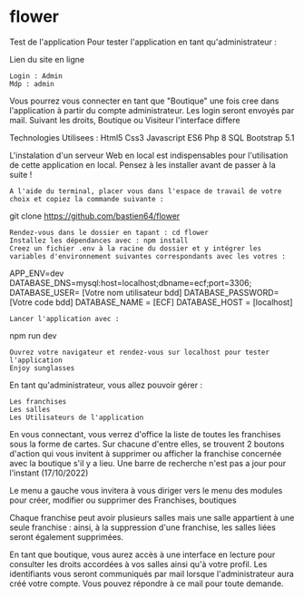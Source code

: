 # flower
Test de l'application
Pour tester l'application en tant qu'administrateur :

Lien du site en ligne

    Login : Admin
    Mdp : admin

 Vous pourrez vous connecter en tant que "Boutique" une fois cree dans l'application à partir du compte administrateur. Les login seront envoyés par mail. 
Suivant les droits, Boutique ou Visiteur l'interface differe 

 Technologies Utilisees : 
 Html5 
 Css3
 Javascript ES6
 Php 8
 SQL 
 Bootstrap 5.1

L'instalation d'un serveur Web en local  est  indispensables pour l'utilisation de cette application en local. Pensez à les installer avant de passer à la suite !

    A l'aide du terminal, placer vous dans l'espace de travail de votre choix et copiez la commande suivante :

git clone https://github.com/bastien64/flower

    Rendez-vous dans le dossier en tapant : cd flower
    Installez les dépendances avec : npm install
    Creez un fichier .env à la racine du dossier et y intégrer les variables d'environnement suivantes correspondants avec les votres :

APP_ENV=dev
DATABASE_DNS=mysql:host=localhost;dbname=ecf;port=3306;
DATABASE_USER= [Votre nom utilisateur bdd]
DATABASE_PASSWORD=[Votre code bdd]
DATABASE_NAME = [ECF]
DATABASE_HOST = [localhost]

    Lancer l'application avec :

npm run dev

    Ouvrez votre navigateur et rendez-vous sur localhost pour tester l'application
    Enjoy sunglasses

En tant qu'administrateur, vous allez pouvoir gérer :

    Les franchises
    Les salles
    Les Utilisateurs de l'application 

En vous connectant, vous verrez d'office la liste de toutes les franchises sous la forme de cartes. Sur chacune d'entre elles, se trouvent 2 boutons d'action qui vous invitent à  supprimer ou afficher la franchise concernée avec la boutique s'il y a lieu. Une barre de recherche n'est pas a jour pour l'instant (17/10/2022)

Le menu a gauche vous invitera à vous diriger vers le menu des modules pour créer, modifier ou supprimer des Franchises, boutiques

Chaque franchise peut avoir plusieurs salles mais une salle appartient à une seule franchise : ainsi, à la suppression d'une franchise, les salles liées seront également supprimées.

En tant que boutique, vous aurez accès à une interface en lecture pour consulter les droits accordées à vos salles ainsi qu'à votre profil. Les identifiants vous seront communiqués par mail lorsque l'administrateur aura créé votre compte. Vous pouvez répondre à ce mail pour toute demande.